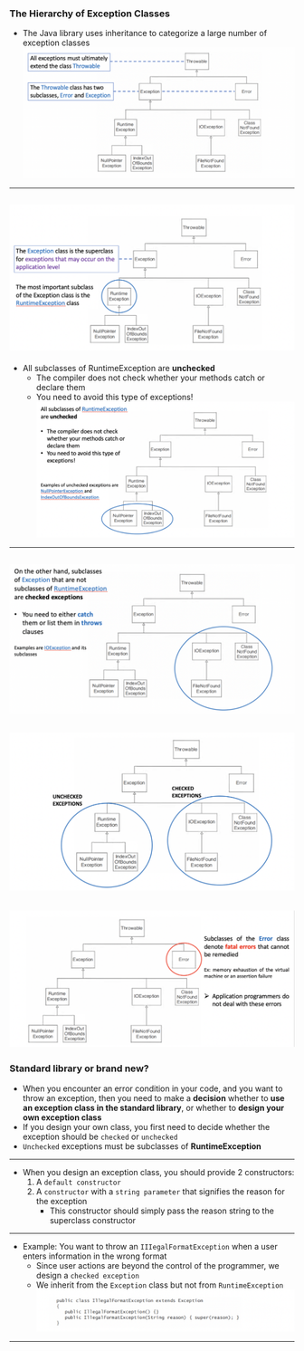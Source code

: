 ### The Hierarchy of Exception Classes
- The Java library uses inheritance to categorize a large number of exception classes
![](img/2019-11-25-11-31-26.png)
---
![](img/2019-11-25-11-32-41.png)
---
- All subclasses of RuntimeException are **unchecked**
    - The compiler does not check whether your methods catch or declare them
    - You need to avoid this type of exceptions!
![](img/2019-11-25-11-33-30.png)
---
![](img/2019-11-25-11-34-51.png)
---
![](img/2019-11-25-11-35-58.png)
---
![](img/2019-11-25-11-36-49.png)
---




### Standard library or brand new? 
- When you encounter an error condition in your code, and you want to throw an exception, then you need to make a **decision** whether to **use an exception class in the standard library**, or whether to **design your own exception class** 
- If you design your own class, you first need to decide whether the exception should be `checked` or `unchecked`
- `Unchecked` exceptions must be subclasses of **RuntimeException**
---

- When you design an exception class, you should provide 2 constructors: 
    1. A `default constructor`
    2. A `constructor` with a `string parameter` that signifies the reason for the exception
        - This constructor should simply pass the reason string to the superclass constructor
---
- Example: You want to throw an `IIIegalFormatException` when a user enters information in the wrong format
    - Since user actions are beyond the control of the programmer, we design a `checked exception`
    - We inherit from the `Exception` class but not from `RuntimeException`
![](img/2019-11-25-11-42-21.png)
---




